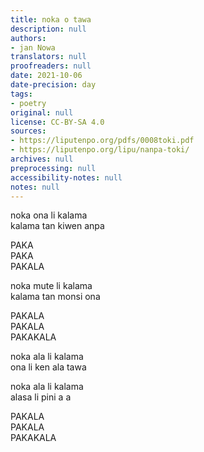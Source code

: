 ```yaml
---
title: noka o tawa
description: null
authors:
- jan Nowa
translators: null
proofreaders: null
date: 2021-10-06
date-precision: day
tags:
- poetry
original: null
license: CC-BY-SA 4.0
sources:
- https://liputenpo.org/pdfs/0008toki.pdf
- https://liputenpo.org/lipu/nanpa-toki/
archives: null
preprocessing: null
accessibility-notes: null
notes: null
---
```


noka ona li kalama  
kalama tan kiwen anpa

PAKA  
PAKA  
PAKALA

noka mute li kalama  
kalama tan monsi ona

PAKALA  
PAKALA  
PAKAKALA

noka ala li kalama  
ona li ken ala tawa

noka ala li kalama  
alasa li pini a a

PAKALA  
PAKALA  
PAKAKALA